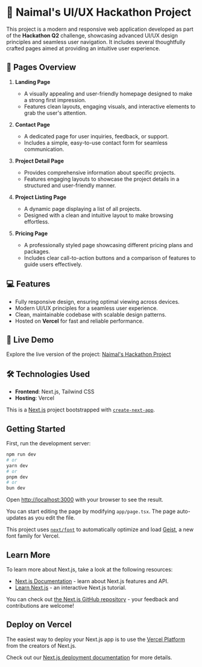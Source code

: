# 🌟 Naimal's UI/UX Hackathon Project  

This project is a modern and responsive web application developed as part of the **Hackathon Q2** challenge, showcasing advanced UI/UX design principles and seamless user navigation. It includes several thoughtfully crafted pages aimed at providing an intuitive user experience.

## 📄 Pages Overview  

1. **Landing Page**  
   - A visually appealing and user-friendly homepage designed to make a strong first impression.  
   - Features clean layouts, engaging visuals, and interactive elements to grab the user's attention.  

2. **Contact Page**  
   - A dedicated page for user inquiries, feedback, or support.  
   - Includes a simple, easy-to-use contact form for seamless communication.  

3. **Project Detail Page**  
   - Provides comprehensive information about specific projects.  
   - Features engaging layouts to showcase the project details in a structured and user-friendly manner.  

4. **Project Listing Page**  
   - A dynamic page displaying a list of all projects.  
   - Designed with a clean and intuitive layout to make browsing effortless.  

5. **Pricing Page**  
   - A professionally styled page showcasing different pricing plans and packages.  
   - Includes clear call-to-action buttons and a comparison of features to guide users effectively.  

## 💻 Features  
- Fully responsive design, ensuring optimal viewing across devices.  
- Modern UI/UX principles for a seamless user experience.  
- Clean, maintainable codebase with scalable design patterns.  
- Hosted on **Vercel** for fast and reliable performance.  

## 🚀 Live Demo  
Explore the live version of the project: [Naimal's Hackathon Project](https://naimal-ui-ux-hackathon-q2.vercel.app/)  

## 🛠️ Technologies Used  
- **Frontend**: Next.js, Tailwind CSS  
- **Hosting**: Vercel  


This is a [Next.js](https://nextjs.org) project bootstrapped with [`create-next-app`](https://nextjs.org/docs/app/api-reference/cli/create-next-app).

## Getting Started

First, run the development server:

```bash
npm run dev
# or
yarn dev
# or
pnpm dev
# or
bun dev
```

Open [http://localhost:3000](http://localhost:3000) with your browser to see the result.

You can start editing the page by modifying `app/page.tsx`. The page auto-updates as you edit the file.

This project uses [`next/font`](https://nextjs.org/docs/app/building-your-application/optimizing/fonts) to automatically optimize and load [Geist](https://vercel.com/font), a new font family for Vercel.

## Learn More

To learn more about Next.js, take a look at the following resources:

- [Next.js Documentation](https://nextjs.org/docs) - learn about Next.js features and API.
- [Learn Next.js](https://nextjs.org/learn) - an interactive Next.js tutorial.

You can check out [the Next.js GitHub repository](https://github.com/vercel/next.js) - your feedback and contributions are welcome!

## Deploy on Vercel

The easiest way to deploy your Next.js app is to use the [Vercel Platform](https://vercel.com/new?utm_medium=default-template&filter=next.js&utm_source=create-next-app&utm_campaign=create-next-app-readme) from the creators of Next.js.

Check out our [Next.js deployment documentation](https://nextjs.org/docs/app/building-your-application/deploying) for more details.

